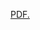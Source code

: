 <a href="files/CV_Dillon_Sean.pdf"  type="application/pdf">PDF.</a>




<!--
<embed src="files/CV_Dillon_Sean.pdf" type="application/pdf" />
-->
